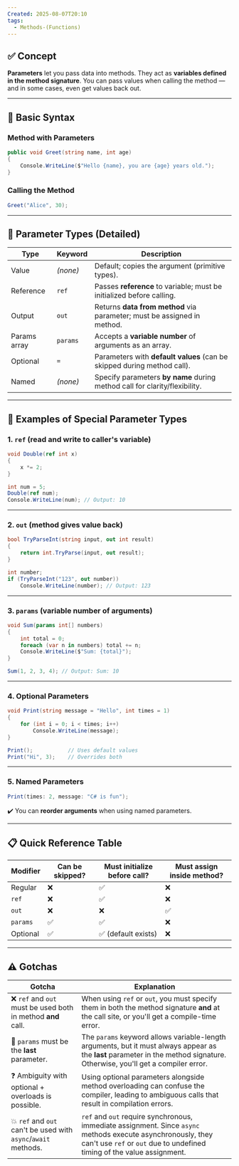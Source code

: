 ```yaml
---
Created: 2025-08-07T20:10
tags:
  - Methods-(Functions)
---
```

## ✅ Concept

**Parameters** let you pass data into methods. They act as **variables defined in the method signature**. You can pass values when calling the method — and in some cases, even get values back out.

---

## 🧠 Basic Syntax

### Method with Parameters

```C#
public void Greet(string name, int age)
{
    Console.WriteLine($"Hello {name}, you are {age} years old.");
}
```

### Calling the Method

```C#
Greet("Alice", 30);
```

---

## 🔢 Parameter Types (Detailed)

|Type|Keyword|Description|
|---|---|---|
|Value|_(none)_|Default; copies the argument (primitive types).|
|Reference|`ref`|Passes **reference** to variable; must be initialized before calling.|
|Output|`out`|Returns **data from method** via parameter; must be assigned in method.|
|Params array|`params`|Accepts a **variable number** of arguments as an array.|
|Optional|`=`|Parameters with **default values** (can be skipped during method call).|
|Named|_(none)_|Specify parameters **by name** during method call for clarity/flexibility.|

---

## 🧪 Examples of Special Parameter Types

### 1. `ref` (read and write to caller's variable)

```C#
void Double(ref int x)
{
    x *= 2;
}

int num = 5;
Double(ref num);
Console.WriteLine(num); // Output: 10
```

---

### 2. `out` (method gives value back)

```C#
bool TryParseInt(string input, out int result)
{
    return int.TryParse(input, out result);
}

int number;
if (TryParseInt("123", out number))
    Console.WriteLine(number); // Output: 123
```

---

### 3. `params` (variable number of arguments)

```C#
void Sum(params int[] numbers)
{
    int total = 0;
    foreach (var n in numbers) total += n;
    Console.WriteLine($"Sum: {total}");
}

Sum(1, 2, 3, 4); // Output: Sum: 10
```

---

### 4. Optional Parameters

```C#
void Print(string message = "Hello", int times = 1)
{
    for (int i = 0; i < times; i++)
        Console.WriteLine(message);
}

Print();           // Uses default values
Print("Hi", 3);    // Overrides both
```

---

### 5. Named Parameters

```C#
Print(times: 2, message: "C# is fun");
```

✔️ You can **reorder arguments** when using named parameters.

---

## 📋 Quick Reference Table

|Modifier|Can be skipped?|Must initialize before call?|Must assign inside method?|
|---|---|---|---|
|Regular|❌|✅|❌|
|`ref`|❌|✅|❌|
|`out`|❌|❌|✅|
|`params`|✅|✅|❌|
|Optional|✅|✅ (default exists)|❌|

---

## ⚠️ Gotchas

|Gotcha|Explanation|
|---|---|
|❌ `ref` and `out` must be used both in method **and** call.|When using `ref` or `out`, you must specify them in both the method signature **and** at the call site, or you'll get a compile-time error.|
|🧠 `params` must be the **last** parameter.|The `params` keyword allows variable-length arguments, but it must always appear as the **last** parameter in the method signature. Otherwise, you'll get a compiler error.|
|❓ Ambiguity with optional + overloads is possible.|Using optional parameters alongside method overloading can confuse the compiler, leading to ambiguous calls that result in compilation errors.|
|💥 `ref` and `out` can't be used with `async`/`await` methods.|`ref` and `out` require synchronous, immediate assignment. Since `async` methods execute asynchronously, they can't use `ref` or `out` due to undefined timing of the value assignment.|